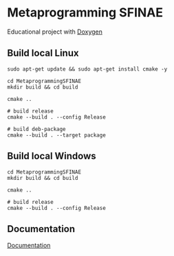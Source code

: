 # Metaprogramming SFINAE
Educational project with [Doxygen](https://github.com/doxygen/doxygen)

## Build local Linux
```shell
sudo apt-get update && sudo apt-get install cmake -y

cd MetaprogrammingSFINAE
mkdir build && cd build

cmake ..

# build release
cmake --build . --config Release

# build deb-package
cmake --build . --target package
```

## Build local Windows
```shell
cd MetaprogrammingSFINAE
mkdir build && cd build

cmake ..

# build release
cmake --build . --config Release
```

## Documentation
[Documentation](https://prophetru.github.io/MetaprogrammingSFINAE)
